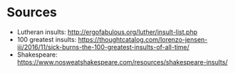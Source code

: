 # Sources
* Lutheran insults: http://ergofabulous.org/luther/insult-list.php
* 100 greatest insults: https://thoughtcatalog.com/lorenzo-jensen-iii/2016/11/sick-burns-the-100-greatest-insults-of-all-time/
* Shakespeare: https://www.nosweatshakespeare.com/resources/shakespeare-insults/

